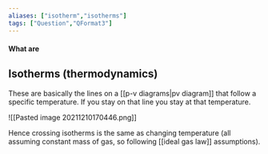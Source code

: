 ```yaml
---
aliases: ["isotherm","isotherms"]
tags: ["Question","QFormat3"]
---
```


#### What are
## Isotherms (thermodynamics)
These are basically the lines on a [[p-v diagrams|pv diagram]] that follow a specific temperature. If you stay on that line you stay at that temperature.

![[Pasted image 20211210170446.png]]

Hence crossing isotherms is the same as changing temperature (all assuming constant mass of gas, so following [[ideal gas law]] assumptions).